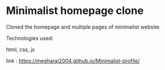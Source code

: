 # Minimalist homepage clone

Cloned the homepage and multiple pages of minimalist website

Technologies used:

html, css, js

link : https://megharaj2004.github.io/Minimalist-profile/